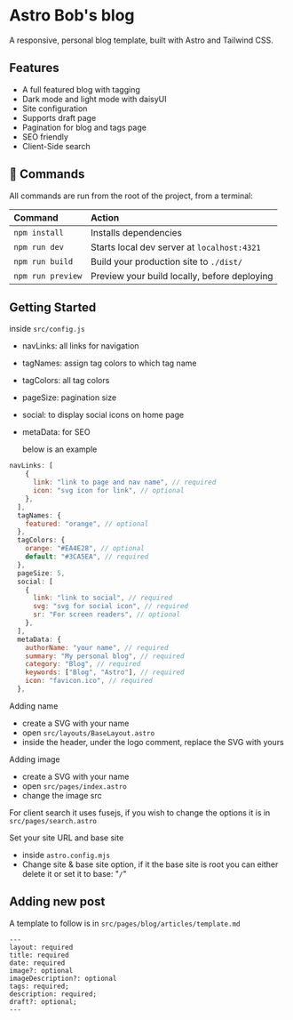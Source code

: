 # Astro Bob's blog

A responsive, personal blog template, built with Astro and Tailwind CSS.



## Features

- A full featured blog with tagging
- Dark mode and light mode with daisyUI
- Site configuration
- Supports draft page
- Pagination for blog and tags page
- SEO friendly
- Client-Side search

## 🧞 Commands

All commands are run from the root of the project, from a terminal:

| Command           | Action                                       |
|:----------------  |:-------------------------------------------- |
| `npm install`     | Installs dependencies                        |
| `npm run dev`     | Starts local dev server at `localhost:4321`  |
| `npm run build`   | Build your production site to `./dist/`      |
| `npm run preview` | Preview your build locally, before deploying |

## Getting Started

inside `src/config.js`
- navLinks: all links for navigation
- tagNames: assign tag colors to which tag name
- tagColors: all tag colors
- pageSize: pagination size
- social: to display social icons on home page
- metaData: for SEO

  below is an example

```js
navLinks: [
    {
      link: "link to page and nav name", // required
      icon: "svg icon for link", // optional
    },
  ],
  tagNames: {
    featured: "orange", // optional
  },
  tagColors: {
    orange: "#EA4E28", // optional
    default: "#3CA5EA", // required
  },
  pageSize: 5,
  social: [
    {
      link: "link to social", // required
      svg: "svg for social icon", // required
      sr: "For screen readers", // optional
    },
  ],
  metaData: {
    authorName: "your name", // required
    summary: "My personal blog", // required
    category: "Blog", // required
    keywords: ["Blog", "Astro"], // required
    icon: "favicon.ico", // required
  },
```
Adding name
- create a SVG with your name
- open `src/layouts/BaseLayout.astro`
- inside the header, under the logo comment, replace the SVG with yours

Adding image
- create a SVG with your name
- open `src/pages/index.astro`
- change the image src

For client search it uses fusejs, if you wish to change the options it is in `src/pages/search.astro`

Set your site URL and base site
- inside `astro.config.mjs`
- Change site & base site option, if it the base site is root you can either delete it or set it to base: "`/`"

## Adding new post
A template to follow is in `src/pages/blog/articles/template.md`
```
---
layout: required
title: required
date: required
image?: optional
imageDescription?: optional
tags: required;
description: required;
draft?: optional;
---
```


